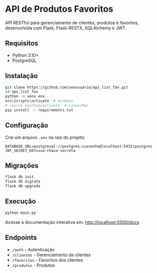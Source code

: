 # API de Produtos Favoritos

API RESTful para gerenciamento de clientes, produtos e favoritos, desenvolvida com Flask, Flask-RESTX, SQLAlchemy e JWT.

## Requisitos

- Python 3.10+
- PostgreSQL

## Instalação

```bash
git clone https://github.com/seuusuario/api_list_fav.git
cd api_list_fav
python -m venv env
env\Scripts\activate  # Windows
# source env/bin/activate  # Linux/Mac
pip install -r requirements.txt
```

## Configuração

Crie um arquivo `.env` na raiz do projeto:

```
DATABASE_URL=postgresql://postgres:suasenha@localhost:5432/postgres
JWT_SECRET_KEY=sua-chave-secreta
```

## Migrações

```bash
flask db init
flask db migrate
flask db upgrade
```

## Execução

```bash
python main.py
```

Acesse a documentação interativa em: [http://localhost:5000/docs](http://localhost:5000/docs)

## Endpoints

- `/auth` - Autenticação
- `/clientes` - Gerenciamento de clientes
- `/favoritos` - Favoritos dos clientes
- `/produtos` - Produtos
